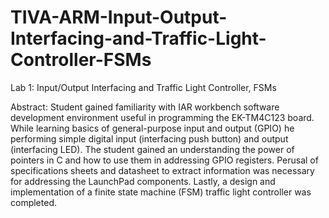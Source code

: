 # TIVA-ARM-Input-Output-Interfacing-and-Traffic-Light-Controller-FSMs
Lab 1: Input/Output Interfacing and Traffic Light Controller, FSMs

Abstract:
Student gained familiarity with IAR workbench software development environment useful in programming the EK-TM4C123 board.  While learning basics of general-purpose input and output (GPIO) he performing simple digital input (interfacing push button) and output (interfacing LED).  The student gained an understanding the power of pointers in C and how to use them in addressing GPIO registers.  Perusal of specifications sheets and datasheet to extract information was necessary for addressing the LaunchPad components.  Lastly, a design and implementation of a finite state machine (FSM) traffic light controller was completed.
